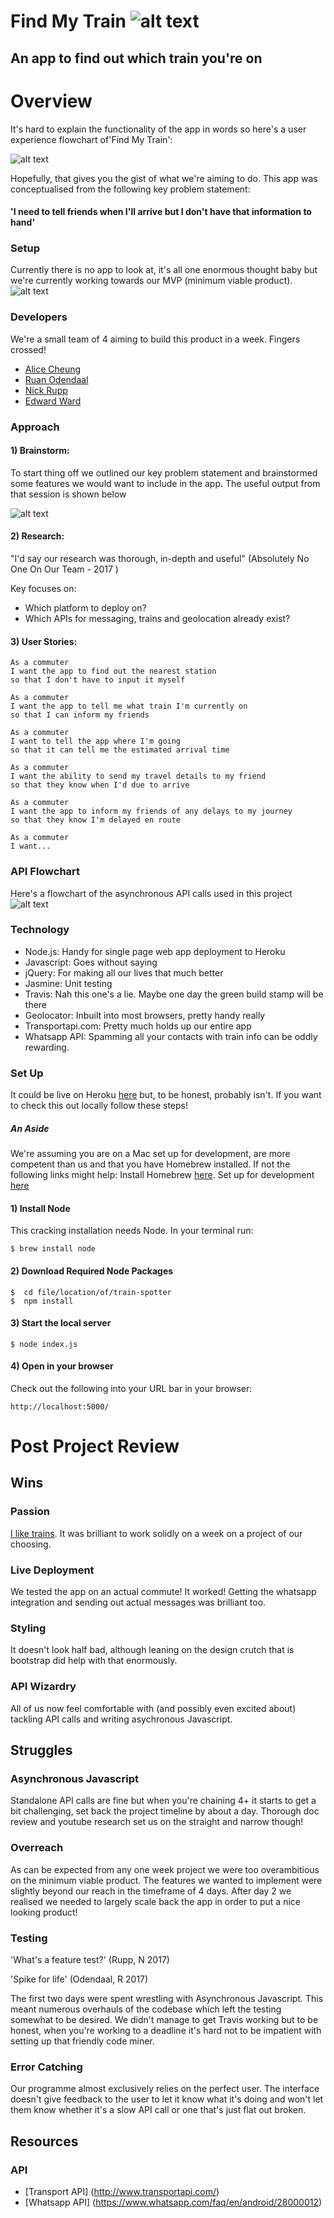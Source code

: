 # Find My Train ![alt text](https://travis-ci.org/whatsrupp/train-spotter.svg?branch=master 'travis build stamp')
## An app to find out which train you're on

# Overview
It's hard to explain the functionality of the app in words so here's a user experience flowchart of'Find My Train':

![alt text](/docs/images/flowchart.png 'mockup')

Hopefully, that gives you the gist of what we're aiming to do. This app was conceptualised from the following key problem statement:

#### 'I need to tell friends when I'll arrive but I don't have that information to hand'

### Setup
Currently there is no app to look at, it's all one enormous thought baby but we're currently working towards our MVP (minimum viable product).
![alt text](/docs/images/mvp.png 'mvp function list')

### Developers
We're a small team of 4 aiming to build this product in a week. Fingers crossed!

- [Alice Cheung](https://github.com/Alicespyglass)
- [Ruan Odendaal](https://github.com/ruanodendaal)
- [Nick Rupp](https://github.com/whatsrupp)
- [Edward Ward](https://github.com/edwardwardward)

### Approach
#### 1) Brainstorm:
To start thing off we outlined our key problem statement and brainstormed some features we would want to include in the app. The useful output from that session is shown below

![alt text](/docs/images/mindmap.png 'mindmap')

#### 2) Research:
"I'd say our research was thorough, in-depth and useful" (Absolutely No One On Our Team - 2017 )

Key focuses on:
- Which platform to deploy on?
- Which APIs for messaging, trains and geolocation already exist?

#### 3) User Stories:

```
As a commuter
I want the app to find out the nearest station
so that I don't have to input it myself
```
```
As a commuter
I want the app to tell me what train I'm currently on
so that I can inform my friends
```
```
As a commuter
I want to tell the app where I'm going
so that it can tell me the estimated arrival time
```
```
As a commuter
I want the ability to send my travel details to my friend
so that they know when I'd due to arrive
```
```
As a commuter
I want the app to inform my friends of any delays to my journey
so that they know I'm delayed en route
```
```
As a commuter
I want...
```
### API Flowchart
Here's a flowchart of the asynchronous API calls used in this project
![alt text](/docs/images/flowchartApis.png 'api flowchart')

### Technology
- Node.js: Handy for single page web app deployment to Heroku
- Javascript: Goes without saying
- jQuery: For making all our lives that much better
- Jasmine: Unit testing
- Travis: Nah this one's a lie. Maybe one day the green build stamp will be there
- Geolocator: Inbuilt into most browsers, pretty handy really
- Transportapi.com: Pretty much holds up our entire app
- Whatsapp API: Spamming all your contacts with train info can be oddly rewarding.


### Set Up
It could be live on Heroku [here](https://find-my-train.herokuapp.com/) but, to be honest, probably isn't. If you want to check this out locally follow these steps!
##### An Aside
We're assuming you are on a Mac set up for development, are more competent than us and that you have Homebrew installed. If not the following links might help:
Install Homebrew [here](https://brew.sh/).
Set up for development [here](http://www.preparetocode.io/)

#### 1) Install Node

This cracking installation needs Node.
In your terminal run:
```
$ brew install node
```

#### 2) Download Required Node Packages

```
$  cd file/location/of/train-spotter
$  npm install
```

#### 3) Start the local server
```
$ node index.js
```
#### 4) Open in your browser
Check out the following into your URL bar in your browser:
```
http://localhost:5000/
```

# Post Project Review
## Wins
### Passion
[I like trains](https://www.youtube.com/watch?v=hHkKJfcBXcw). It was brilliant to work solidly on a week on a project of our choosing.
### Live Deployment
We tested the app on an actual commute! It worked!
Getting the whatsapp integration and sending out actual messages was brilliant too.
### Styling
It doesn't look half bad, although leaning on the design crutch that is bootstrap did help with that enormously.
### API Wizardry
All of us now feel comfortable with (and possibly even excited about) tackling API calls and writing asychronous Javascript.
## Struggles
### Asynchronous Javascript
Standalone API calls are fine but when you're chaining 4+ it starts to get a bit challenging, set back the project timeline by about a day. Thorough doc review and youtube research set us on the straight and narrow though!
### Overreach
As can be expected from any one week project we were too overambitious on the minimum viable product. The features we wanted to implement were slightly beyond our reach in the timeframe of 4 days. After day 2 we realised we needed to largely scale back the app in order to put a nice looking product!
### Testing
'What's a feature test?'    (Rupp, N 2017)

'Spike for life'    (Odendaal, R 2017)

The first two days were spent wrestling with Asynchronous Javascript. This meant numerous overhauls of the codebase which left the testing somewhat to be desired. We didn't manage to get Travis working but to be honest, when you're working to a deadline it's hard not to be impatient with setting up that friendly code miner.
### Error Catching
Our programme almost exclusively relies on the perfect user. The interface doesn't give feedback to the user to let it know what it's doing and won't let them know whether it's a slow API call or one that's just flat out broken.


## Resources
### API
- [Transport API] (http://www.transportapi.com/)
- [Whatsapp API] (https://www.whatsapp.com/faq/en/android/28000012)
